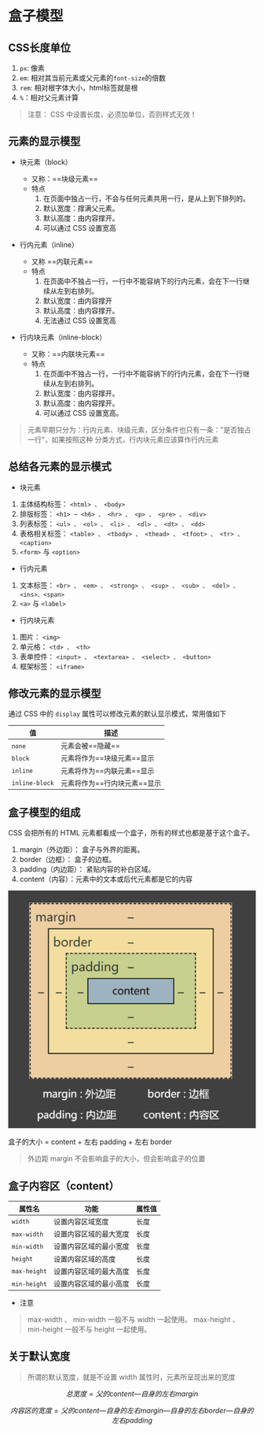 # 盒子模型
## CSS长度单位
1. ```px```: 像素
2. ```em```: 相对其当前元素或父元素的```font-size```的倍数
3. ```rem```: 相对根字体大小，html标签就是根
4. ```%```：相对父元素计算
> 注意： CSS 中设置长度，必须加单位，否则样式无效！


## 元素的显示模型
+ 块元素（block）
	+ 又称：==块级元素==
	+ 特点
		1. 在页面中独占一行，不会与任何元素共用一行，是从上到下排列的。
		2. 默认宽度：撑满父元素。
		3. 默认高度：由内容撑开。
		4. 可以通过 CSS 设置宽高

+  行内元素（inline）
	+ 又称 ==内联元素==
	+ 特点
		1. 在页面中不独占一行，一行中不能容纳下的行内元素，会在下一行继续从左到右排列。
		2. 默认宽度：由内容撑开
		3. 默认高度：由内容撑开。
		4. 无法通过 CSS 设置宽高

+ 行内块元素（inline-block）
	+ 又称：==内联块元素==
	+ 特点
		1. 在页面中不独占一行，一行中不能容纳下的行内元素，会在下一行继续从左到右排列。
		2. 默认宽度：由内容撑开。
		3. 默认高度：由内容撑开。
		4. 可以通过 CSS 设置宽高。	

> 元素早期只分为：行内元素、块级元素，区分条件也只有一条："是否独占一行"，如果按照这种
分类方式，行内块元素应该算作行内元素


## 总结各元素的显示模式
+ 块元素
1. 主体结构标签： ```<html> 、 <body>```
2. 排版标签： ```<h1> ~ <h6> 、 <hr> 、 <p> 、 <pre> 、 <div>```
3. 列表标签： ```<ul> 、 <ol> 、 <li> 、 <dl> 、 <dt> 、 <dd>```
4. 表格相关标签： ```<table> 、 <tbody> 、 <thead> 、 <tfoot> 、 <tr> 、<caption>```
5. ```<form>``` 与 ```<option>``` 
+ 行内元素
1. 文本标签： ```<br> 、 <em> 、 <strong> 、 <sup> 、 <sub> 、 <del> 、 <ins>、<span>```
2. ```<a>``` 与 ```<label>```
+ 行内块元素
1. 图片： ```<img>```
2. 单元格： ```<td> 、 <th>```
3. 表单控件： ```<input> 、 <textarea> 、 <select> 、 <button>```
4. 框架标签： ```<iframe>```


## 修改元素的显示模型
通过 CSS 中的 ```display``` 属性可以修改元素的默认显示模式，常用值如下

| 值                 | 描述                         |
| ------------------ | ---------------------------- |
| ```none```         | 元素会被==隐藏==             |
| ```block```        | 元素将作为==块级元素==显示   |
| ```inline```       | 元素将作为==内联元素==显示   |
| ```inline-block``` | 元素将作为==行内块元素==显示 |


## 盒子模型的组成
CSS 会把所有的 HTML 元素都看成一个盒子，所有的样式也都是基于这个盒子。
1. margin（外边距）： 盒子与外界的距离。
2. border（边框）： 盒子的边框。
3. padding（内边距）： 紧贴内容的补白区域。
4. content（内容）：元素中的文本或后代元素都是它的内容

<img src="Images\boxzuc.png" style="zoom:100%;" />

盒子的大小 = content + 左右 padding + 左右 border 
> 外边距 margin 不会影响盒子的大小，但会影响盒子的位置


## 盒子内容区（content）

| 属性名     | 功能                   | 属性值 |
| ---------- | ---------------------- | ------ |
| ```width```      | 设置内容区域宽度       | 长度   |
| ```max-width```  | 设置内容区域的最大宽度 | 长度   |
| ```min-width```  | 设置内容区域的最小宽度 | 长度   |
| ```height```     | 设置内容区域的高度     | 长度   |
| ```max-height``` | 设置内容区域的最大高度 | 长度   |
| ```min-height``` | 设置内容区域的最小高度 | 长度   |

+ 注意
> max-width 、 min-width 一般不与 width 一起使用。
> max-height 、 min-height 一般不与 height 一起使用。

## 关于默认宽度
> 所谓的默认宽度，就是不设置 width 属性时，元素所呈现出来的宽度

$$
总宽度 = 父的 content — 自身的左右 margin
$$

$$
内容区的宽度 = 父的 content — 自身的左右 margin — 自身的左右 border — 自身的左右
padding
$$
